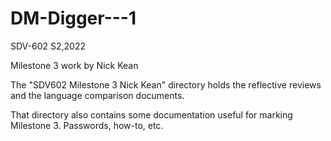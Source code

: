 # DM-Digger---1
SDV-602 S2,2022

Milestone 3 work by Nick Kean

The "SDV602 Milestone 3 Nick Kean" directory holds the reflective reviews
and the language comparison documents.

That directory also contains some documentation useful for marking Milestone 3.  Passwords, how-to, etc.
